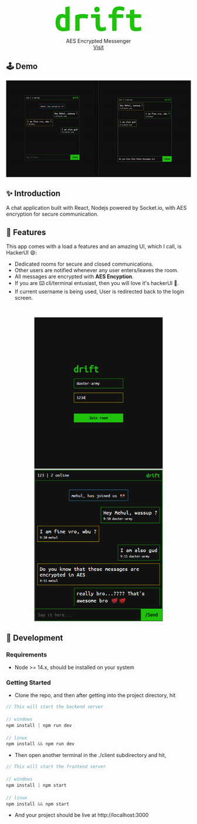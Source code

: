 <p align="center">
  <a href="https://github.com/daxter-army/drift/">
    <img src="./readme/drift_large.svg"/>
  </a>
  <p align="center">
    AES Encrypted Messenger
    <br />
    <a href="https://daxter-drift.herokuapp.com">Visit</a>
  </p>
</p>

## 🕹️ Demo

<p align="center">
<img src="./readme/demo-video.gif" width="600px"/>
</p>

## ✨ Introduction

A chat application built with React, Nodejs powered by Socket.io, with AES encryption for secure communication.

## 💫 Features

This app comes with a load a features and an amazing UI, which I call, is HackerUI 😄:

- Dedicated rooms for secure and closed communications.
- Other users are notified whenever any user enters/leaves the room.
- All messages are encrypted with **AES Encyption**.
- If you are ⌨️ cli/terminal entusiast, then you will love it's hackerUI 💯.
- If current username is being used, User is redirected back to the login screen.

<br/>
<p align="center">
<img src="./readme/two.png" width="350px"/>
<img src="./readme/one.png" width="350px"/>
</p>

## 🔧 Development

### Requirements

- Node >= 14.x, should be installed on your system

### Getting Started

- Clone the repo, and then after getting into the project directory, hit

```js
// This will start the backend server

// windows
npm install | npm run dev

// linux
npm install && npm run dev
```

- Then open another terminal in the ./client subdirectory and hit,

```js
// This will start the frontend server

// windows
npm install | npm start

// linux
npm install && npm start
```

- And your project should be live at http://localhost:3000
